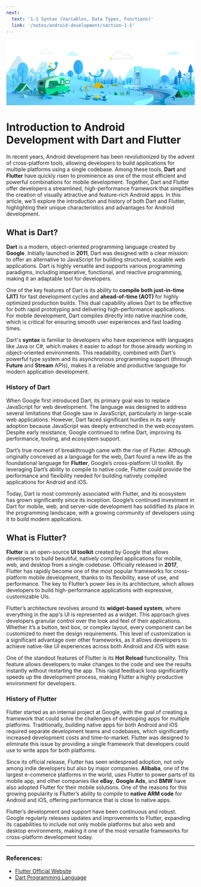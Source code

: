```yaml
---
next:
  text: '1.1 Syntax (Variables, Data Types, Functions)'
  link: '/notes/android-development/section-1-1'
---
```


![Flutter Banner](../../public/assets/android-development/flutter-banner.webp)

# Introduction to Android Development with Dart and Flutter

In recent years, Android development has been revolutionized by the advent of cross-platform tools, allowing developers to build applications for multiple platforms using a single codebase. Among these tools, **Dart** and **Flutter** have quickly risen to prominence as one of the most efficient and powerful combinations for mobile development. Together, Dart and Flutter offer developers a streamlined, high-performance framework that simplifies the creation of visually attractive and feature-rich Android apps. In this article, we'll explore the introduction and history of both Dart and Flutter, highlighting their unique characteristics and advantages for Android development.

## What is Dart?

**Dart** is a modern, object-oriented programming language created by **Google**. Initially launched in **2011**, Dart was designed with a clear mission: to offer an alternative to JavaScript for building structured, scalable web applications. Dart is highly versatile and supports various programming paradigms, including imperative, functional, and reactive programming, making it an adaptable tool for developers.

One of the key features of Dart is its ability to **compile both just-in-time (JIT)** for fast development cycles and **ahead-of-time (AOT)** for highly optimized production builds. This dual capability allows Dart to be effective for both rapid prototyping and delivering high-performance applications. For mobile development, Dart compiles directly into native machine code, which is critical for ensuring smooth user experiences and fast loading times.

Dart's **syntax** is familiar to developers who have experience with languages like Java or C#, which makes it easier to adopt for those already working in object-oriented environments. This readability, combined with Dart's powerful type system and its asynchronous programming support (through **Future** and **Stream** APIs), makes it a reliable and productive language for modern application development.

### History of Dart

When Google first introduced Dart, its primary goal was to replace JavaScript for web development. The language was designed to address several limitations that Google saw in JavaScript, particularly in large-scale web applications. However, Dart faced significant hurdles in its early adoption because JavaScript was deeply entrenched in the web ecosystem. Despite early resistance, Google continued to refine Dart, improving its performance, tooling, and ecosystem support.

Dart’s true moment of breakthrough came with the rise of Flutter. Although originally conceived as a language for the web, Dart found a new life as the foundational language for **Flutter**, Google’s cross-platform UI toolkit. By leveraging Dart’s ability to compile to native code, Flutter could provide the performance and flexibility needed for building natively compiled applications for Android and iOS.

Today, Dart is most commonly associated with Flutter, and its ecosystem has grown significantly since its inception. Google’s continued investment in Dart for mobile, web, and server-side development has solidified its place in the programming landscape, with a growing community of developers using it to build modern applications.

## What is Flutter?

**Flutter** is an open-source **UI toolkit** created by Google that allows developers to build beautiful, natively compiled applications for mobile, web, and desktop from a single codebase. Officially released in **2017**, Flutter has rapidly become one of the most popular frameworks for cross-platform mobile development, thanks to its flexibility, ease of use, and performance. The key to Flutter’s power lies in its architecture, which allows developers to build high-performance applications with expressive, customizable UIs.

Flutter’s architecture revolves around its **widget-based system**, where everything in the app's UI is represented as a widget. This approach gives developers granular control over the look and feel of their applications. Whether it’s a button, text box, or complex layout, every component can be customized to meet the design requirements. This level of customization is a significant advantage over other frameworks, as it allows developers to achieve native-like UI experiences across both Android and iOS with ease.

One of the standout features of Flutter is its **Hot Reload** functionality. This feature allows developers to make changes to the code and see the results instantly without restarting the app. This rapid feedback loop significantly speeds up the development process, making Flutter a highly productive environment for developers.

### History of Flutter

Flutter started as an internal project at Google, with the goal of creating a framework that could solve the challenges of developing apps for multiple platforms. Traditionally, building native apps for both Android and iOS required separate development teams and codebases, which significantly increased development costs and time-to-market. Flutter was designed to eliminate this issue by providing a single framework that developers could use to write apps for both platforms.

Since its official release, Flutter has seen widespread adoption, not only among indie developers but also by major companies. **Alibaba**, one of the largest e-commerce platforms in the world, uses Flutter to power parts of its mobile app, and other companies like **eBay**, **Google Ads**, and **BMW** have also adopted Flutter for their mobile solutions. One of the reasons for this growing popularity is Flutter’s ability to compile to **native ARM code** for Android and iOS, offering performance that is close to native apps.

Flutter’s development and support have been continuous and robust. Google regularly releases updates and improvements to Flutter, expanding its capabilities to include not only mobile platforms but also web and desktop environments, making it one of the most versatile frameworks for cross-platform development today.

---

### References:

- [Flutter Official Website](https://flutter.dev)
- [Dart Programming Language](https://dart.dev)
